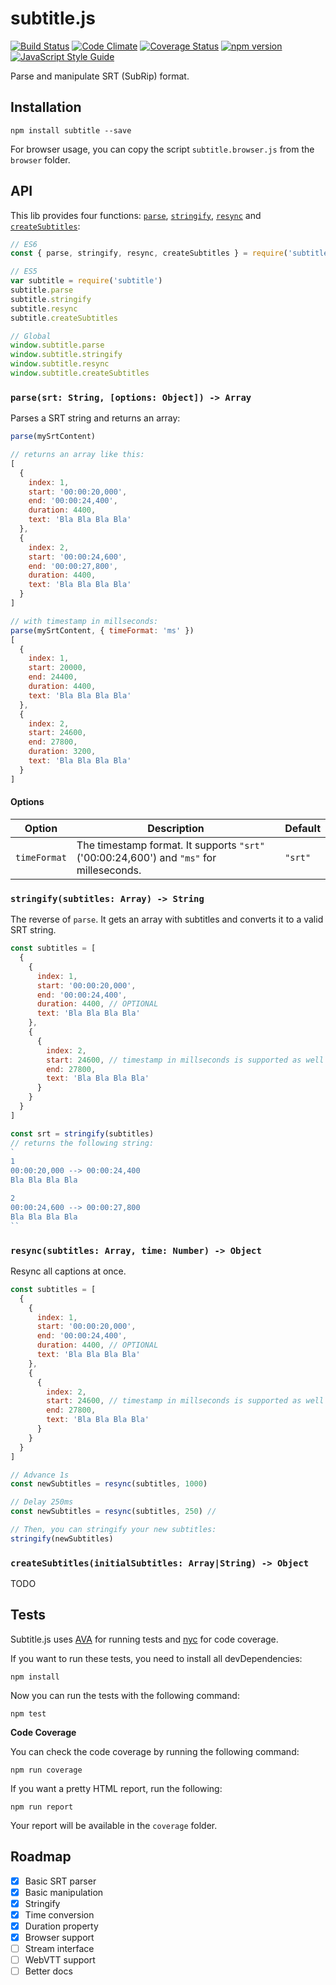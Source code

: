 # subtitle.js

[![Build Status](https://travis-ci.org/gsantiago/subtitle.js.svg?branch=master)](https://travis-ci.org/gsantiago/subtitle.js)
[![Code Climate](https://codeclimate.com/github/gsantiago/subtitle.js/badges/gpa.svg)](https://codeclimate.com/github/gsantiago/subtitle.js)
[![Coverage Status](https://coveralls.io/repos/github/gsantiago/subtitle.js/badge.svg?branch=master)](https://coveralls.io/github/gsantiago/subtitle.js?branch=master)
[![npm version](https://badge.fury.io/js/subtitle.svg)](http://badge.fury.io/js/subtitle)
[![JavaScript Style Guide](https://img.shields.io/badge/code%20style-standard-brightgreen.svg)](http://standardjs.com/)

Parse and manipulate SRT (SubRip) format.

## Installation

`npm install subtitle --save`

For browser usage, you can copy the script `subtitle.browser.js`
from the `browser` folder.

## API

This lib provides four functions: [`parse`](#parsesrt-string-options-object---array), [`stringify`](#stringifysubtitles-array---string), [`resync`](#resyncsubtitles-array-time-number---object) and [`createSubtitles`](#createsubtitlesinitialsubtitles-arraystring---object):

```js
// ES6
const { parse, stringify, resync, createSubtitles } = require('subtitle')

// ES5
var subtitle = require('subtitle')
subtitle.parse
subtitle.stringify
subtitle.resync
subtitle.createSubtitles

// Global
window.subtitle.parse
window.subtitle.stringify
window.subtitle.resync
window.subtitle.createSubtitles
```

### `parse(srt: String, [options: Object]) -> Array`

Parses a SRT string and returns an array:

```js
parse(mySrtContent)

// returns an array like this:
[
  {
    index: 1,
    start: '00:00:20,000',
    end: '00:00:24,400',
    duration: 4400,
    text: 'Bla Bla Bla Bla'
  },
  {
    index: 2,
    start: '00:00:24,600',
    end: '00:00:27,800',
    duration: 4400,
    text: 'Bla Bla Bla Bla'
  }
]

// with timestamp in millseconds:
parse(mySrtContent, { timeFormat: 'ms' })
[
  {
    index: 1,
    start: 20000,
    end: 24400,
    duration: 4400,
    text: 'Bla Bla Bla Bla'
  },
  {
    index: 2,
    start: 24600,
    end: 27800,
    duration: 3200,
    text: 'Bla Bla Bla Bla'
  }
]
```

#### Options

| Option | Description | Default |
| ------ | ----------- | ------- |
| `timeFormat` | The timestamp format. It supports `"srt"` ('00:00:24,600') and `"ms"` for milleseconds. | `"srt"`

### `stringify(subtitles: Array) -> String`

The reverse of `parse`. It gets an array with subtitles and converts it to a valid SRT string.

```js
const subtitles = [
  {
    {
      index: 1,
      start: '00:00:20,000',
      end: '00:00:24,400',
      duration: 4400, // OPTIONAL
      text: 'Bla Bla Bla Bla'
    },
    {
      {
        index: 2,
        start: 24600, // timestamp in millseconds is supported as well
        end: 27800,
        text: 'Bla Bla Bla Bla'
      }
    }
  }
]

const srt = stringify(subtitles)
// returns the following string:
`
1
00:00:20,000 --> 00:00:24,400
Bla Bla Bla Bla

2
00:00:24,600 --> 00:00:27,800
Bla Bla Bla Bla
``
```

### `resync(subtitles: Array, time: Number) -> Object`

Resync all captions at once.

```js
const subtitles = [
  {
    {
      index: 1,
      start: '00:00:20,000',
      end: '00:00:24,400',
      duration: 4400, // OPTIONAL
      text: 'Bla Bla Bla Bla'
    },
    {
      {
        index: 2,
        start: 24600, // timestamp in millseconds is supported as well
        end: 27800,
        text: 'Bla Bla Bla Bla'
      }
    }
  }
]

// Advance 1s
const newSubtitles = resync(subtitles, 1000)

// Delay 250ms
const newSubtitles = resync(subtitles, 250) //

// Then, you can stringify your new subtitles:
stringify(newSubtitles)
```

### `createSubtitles(initialSubtitles: Array|String) -> Object`

TODO

## Tests

Subtitle.js uses [AVA](https://github.com/avajs/ava) for running tests and [nyc](https://github.com/istanbuljs/nyc) for code coverage.

If you want to run these tests, you need to install all devDependencies:

`npm install`

Now you can run the tests with the following command:

`npm test`

**Code Coverage**

You can check the code coverage by running the following command:

`npm run coverage`

If you want a pretty HTML report, run the following:

`npm run report`

Your report will be available in the `coverage` folder.

## Roadmap
* [x] Basic SRT parser
* [x] Basic manipulation
* [x] Stringify
* [x] Time conversion
* [x] Duration property
* [x] Browser support
* [ ] Stream interface
* [ ] WebVTT support
* [ ] Better docs
